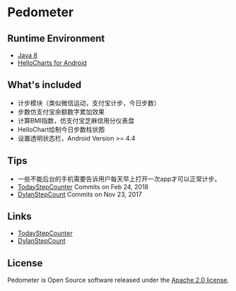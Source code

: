 # Pedometer

## Runtime Environment
- [Java 8](http://www.oracle.com/technetwork/java/javase/downloads/jdk8-downloads-2133151.html)
- [HelloCharts for Android](https://github.com/lecho/hellocharts-android)

## What's included
- 计步模块（类似微信运动，支付宝计步，今日步数）
- 步数仿支付宝余额数字累加效果
- 计算BMI指数，仿支付宝芝麻信用分仪表盘
- HelloChart绘制今日步数柱状图
- 设置透明状态栏，Android Version >= 4.4

## Tips
- 一些不能后台的手机需要告诉用户每天早上打开一次app才可以正常计步。
- [TodayStepCounter](https://github.com/jiahongfei/TodayStepCounter) Commits on Feb 24, 2018
- [DylanStepCount](https://github.com/linglongxin24/DylanStepCount) Commits on Nov 23, 2017

## Links
- [TodayStepCounter](https://github.com/jiahongfei/TodayStepCounter)
- [DylanStepCount](https://github.com/linglongxin24/DylanStepCount)

## License
Pedometer is Open Source software released under the [Apache 2.0 license](http://www.apache.org/licenses/LICENSE-2.0.html).